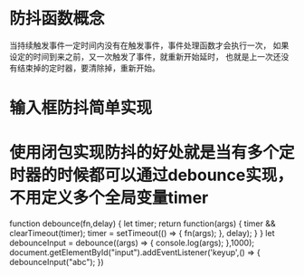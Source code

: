 # 防抖函数概念
当持续触发事件一定时间内没有在触发事件，事件处理函数才会执行一次，
如果设定的时间到来之前，又一次触发了事件，就重新开始延时，
也就是上一次还没有结束掉的定时器，要清除掉，重新开始。

# 输入框防抖简单实现
# 使用闭包实现防抖的好处就是当有多个定时器的时候都可以通过debounce实现，不用定义多个全局变量timer
function debounce(fn,delay) {
    let timer;
    return function(args) {
        timer && clearTimeout(timer);
        timer = setTimeout(() => {
            fn(args);
        }, delay);
    }
}
let debounceInput = debounce((args) => {
    console.log(args);
},1000);
document.getElementById("input").addEventListener('keyup',() => {
    debounceInput("abc");
})